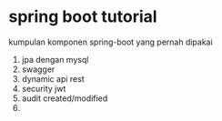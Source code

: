 # spring boot tutorial

kumpulan komponen spring-boot yang pernah dipakai

1. jpa dengan mysql
2. swagger
3. dynamic api rest
4. security jwt
5. audit created/modified
6. 
